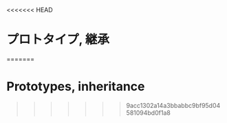 <<<<<<< HEAD
# プロトタイプ, 継承
=======
# Prototypes, inheritance
>>>>>>> 9acc1302a14a3bbabbc9bf95d04581094bd0f1a8
